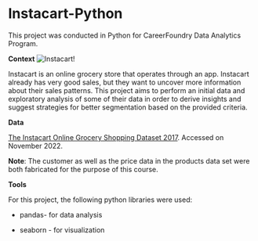 # Instacart-Python
This project was conducted in Python for CareerFoundry Data Analytics Program.

**Context**
![Instacart!](https://www.google.com/url?sa=i&url=https%3A%2F%2Fwww.bevnet.com%2Fnews%2F2022%2Fpepsi-instacart-team-up-with-pop-ups%2F&psig=AOvVaw3V6GuF_gXqGskQeoBrE9b4&ust=1670528613927000&source=images&cd=vfe&ved=0CA8QjRxqFwoTCLDi05ai6PsCFQAAAAAdAAAAABAF)

Instacart is an online grocery store that operates through an app. Instacart already has very good sales, but they want to uncover more information about their sales patterns. This project aims to perform an initial data and exploratory analysis of some of their data in order to derive insights and suggest strategies for better segmentation based on the provided criteria.

**Data**

[The Instacart Online Grocery Shopping Dataset 2017](https://www.instacart.com/datasets/grocery-shopping-2017). Accessed on November 2022.

**Note**: The customer as well as the price data in the products data set were both fabricated for the purpose of this course.

**Tools**

For this project, the following python libraries were used:

* pandas- for data analysis

* seaborn - for visualization
